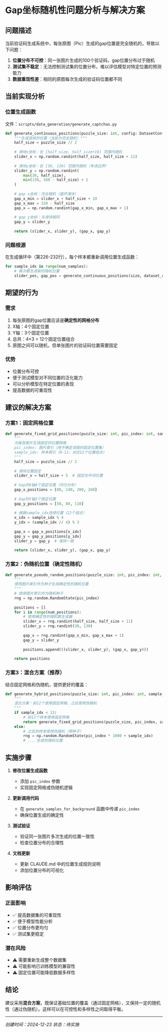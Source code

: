 # Gap坐标随机性问题分析与解决方案

## 问题描述

当前验证码生成系统中，每张原图（Pic）生成的gap位置是完全随机的，导致以下问题：

1. **位置分布不可控**：同一张图片生成的100个验证码，gap位置分布过于随机
2. **测试集不稳定**：无法控制测试集的位置分布，难以评估模型对特定位置的预测能力
3. **数据重现性差**：相同的原图每次生成的验证码位置都不同

## 当前实现分析

### 位置生成函数
文件：`scripts/data_generation/generate_captchas.py`

```python
def generate_continuous_positions(puzzle_size: int, config: DatasetConfig):
    """生成连续的位置（当前为完全随机）"""
    half_size = puzzle_size // 2
    
    # 滑块x坐标：在 [half_size, half_size+10] 范围内随机
    slider_x = np.random.randint(half_size, half_size + 11)
    
    # 滑块y坐标：在 [30, 130] 范围内随机（考虑边界）
    slider_y = np.random.randint(
        max(30, half_size), 
        min(130, 160 - half_size) + 1
    )
    
    # gap x坐标：完全随机（避开滑块）
    gap_x_min = slider_x + half_size + 10
    gap_x_max = 320 - half_size
    gap_x = np.random.randint(gap_x_min, gap_x_max + 1)
    
    # gap y坐标：与滑块相同
    gap_y = slider_y
    
    return (slider_x, slider_y), (gap_x, gap_y)
```

### 问题根源

在生成循环中（第226-232行），每个样本都重新调用位置生成函数：

```python
for sample_idx in range(num_samples):
    # 每次都生成新的随机位置
    slider_pos, gap_pos = generate_continuous_positions(size, dataset_config)
```

## 期望的行为

### 需求
1. 每张原图的gap位置应该是**确定性的网格分布**
2. X轴：4个固定位置
3. Y轴：3个固定位置
4. 总共：4×3 = 12个固定位置组合
5. 原图之间可以随机，但单张图片的验证码位置需要固定

### 优势
- 位置分布可控
- 便于测试模型对不同位置的泛化能力
- 可以分析模型在特定位置的表现
- 提高数据的可重现性

## 建议的解决方案

### 方案1：固定网格位置

```python
def generate_fixed_grid_positions(puzzle_size: int, pic_index: int, sample_idx: int):
    """
    为每张图片生成固定的位置网格
    pic_index: 图片索引（用于确定该图的固定位置集）
    sample_idx: 样本索引（0-11，对应12个位置组合）
    """
    half_size = puzzle_size // 2
    
    # 滑块位置固定
    slider_x = half_size + 5  # 固定在中间位置
    
    # Gap的X轴4个固定位置（均匀分布）
    gap_x_positions = [80, 140, 200, 260]
    
    # Gap的Y轴3个固定位置
    gap_y_positions = [50, 80, 110]
    
    # 根据sample_idx选择位置（12个组合）
    x_idx = sample_idx % 4
    y_idx = (sample_idx // 4) % 3
    
    gap_x = gap_x_positions[x_idx]
    gap_y = gap_y_positions[y_idx]
    slider_y = gap_y  # 保持一致
    
    return (slider_x, slider_y), (gap_x, gap_y)
```

### 方案2：伪随机位置（确定性随机）

```python
def generate_pseudo_random_positions(puzzle_size: int, pic_index: int, num_positions: int = 100):
    """
    使用图片索引作为种子生成确定性的随机位置
    """
    # 使用图片索引作为随机种子
    rng = np.random.RandomState(pic_index)
    
    positions = []
    for i in range(num_positions):
        # 使用确定性的随机数生成器
        slider_x = rng.randint(half_size, half_size + 11)
        slider_y = rng.randint(30, 130)
        
        gap_x = rng.randint(gap_x_min, gap_x_max + 1)
        gap_y = slider_y
        
        positions.append(((slider_x, slider_y), (gap_x, gap_y)))
    
    return positions
```

### 方案3：混合方案（推荐）

结合固定网格和伪随机，提供更好的覆盖：

```python
def generate_hybrid_positions(puzzle_size: int, pic_index: int, sample_idx: int, total_samples: int):
    """
    混合方案：前12个使用固定网格，之后使用伪随机
    """
    if sample_idx < 12:
        # 前12个样本使用固定网格
        return generate_fixed_grid_positions(puzzle_size, pic_index, sample_idx)
    else:
        # 之后的样本使用伪随机（带种子）
        rng = np.random.RandomState(pic_index * 1000 + sample_idx)
        # ... 生成伪随机位置
```

## 实施步骤

1. **修改位置生成函数**
   - 添加 `pic_index` 参数
   - 实现固定网格或伪随机逻辑

2. **更新调用代码**
   - 在 `generate_samples_for_background` 函数中传递 `pic_index`
   - 确保位置生成的确定性

3. **测试验证**
   - 验证同一张图片多次生成的位置一致性
   - 检查位置分布的合理性

4. **文档更新**
   - 更新 CLAUDE.md 中的位置生成规则说明
   - 添加位置分布的可视化

## 影响评估

### 正面影响
- ✅ 提高数据集的可重现性
- ✅ 便于模型性能分析
- ✅ 位置分布更均匀
- ✅ 测试集更稳定

### 潜在风险
- ⚠️ 需要重新生成整个数据集
- ⚠️ 可能影响已训练模型的兼容性
- ⚠️ 固定位置可能降低数据多样性

## 结论

建议采用**混合方案**，既保证基础位置的覆盖（通过固定网格），又保持一定的随机性（通过伪随机）。这样可以在可控性和多样性之间取得平衡。

---
*创建时间：2024-12-23*
*状态：待实施*